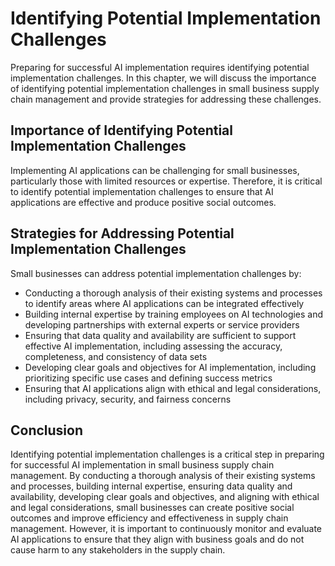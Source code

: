 Identifying Potential Implementation Challenges
=====================================================================================================================================

Preparing for successful AI implementation requires identifying potential implementation challenges. In this chapter, we will discuss the importance of identifying potential implementation challenges in small business supply chain management and provide strategies for addressing these challenges.

Importance of Identifying Potential Implementation Challenges
-------------------------------------------------------------

Implementing AI applications can be challenging for small businesses, particularly those with limited resources or expertise. Therefore, it is critical to identify potential implementation challenges to ensure that AI applications are effective and produce positive social outcomes.

Strategies for Addressing Potential Implementation Challenges
-------------------------------------------------------------

Small businesses can address potential implementation challenges by:

* Conducting a thorough analysis of their existing systems and processes to identify areas where AI applications can be integrated effectively
* Building internal expertise by training employees on AI technologies and developing partnerships with external experts or service providers
* Ensuring that data quality and availability are sufficient to support effective AI implementation, including assessing the accuracy, completeness, and consistency of data sets
* Developing clear goals and objectives for AI implementation, including prioritizing specific use cases and defining success metrics
* Ensuring that AI applications align with ethical and legal considerations, including privacy, security, and fairness concerns

Conclusion
----------

Identifying potential implementation challenges is a critical step in preparing for successful AI implementation in small business supply chain management. By conducting a thorough analysis of their existing systems and processes, building internal expertise, ensuring data quality and availability, developing clear goals and objectives, and aligning with ethical and legal considerations, small businesses can create positive social outcomes and improve efficiency and effectiveness in supply chain management. However, it is important to continuously monitor and evaluate AI applications to ensure that they align with business goals and do not cause harm to any stakeholders in the supply chain.
